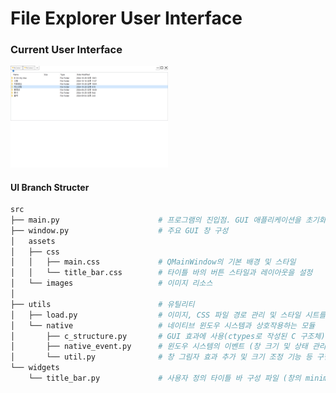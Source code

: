 # File Explorer User Interface

### Current User Interface

<img src="docs/images/base.png" width=50%>

#### UI Branch Structer

```bash
src
├── main.py                      # 프로그램의 진입점. GUI 애플리케이션을 초기화 -> 메인 창 실행
├── window.py                    # 주요 GUI 창 구성
│	assets
│	├── css
│	│   ├── main.css             # QMainWindow의 기본 배경 및 스타일
│	│   └── title_bar.css        # 타이틀 바의 버튼 스타일과 레이아웃을 설정
│	└── images					 # 이미지 리소스
│
├── utils                        # 유틸리티
│   ├── load.py                  # 이미지, CSS 파일 경로 관리 및 스타일 시트를 로드
│   └── native                   # 네이티브 윈도우 시스템과 상호작용하는 모듈
│       ├── c_structure.py       # GUI 효과에 사용(ctypes로 작성된 C 구조체)
│       ├── native_event.py      # 윈도우 시스템의 이벤트 (창 크기 및 상태 관리)
│       └── util.py              # 창 그림자 효과 추가 및 크기 조정 기능 등 구현
└── widgets
    └── title_bar.py             # 사용자 정의 타이틀 바 구성 파일 (창의 minimize, maximize, close 버튼 포함)
```